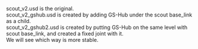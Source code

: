 scout_v2.usd is the original.  
scout_v2_gshub.usd is created by adding GS-Hub under the scout base_link as a child.  
scout_v2_gshub2.usd is created by putting GS-Hub on the same level with scout base_link, and created a fixed joint with it.  
We will see which way is more stable.  